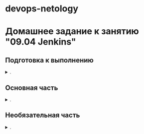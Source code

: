 devops-netology
===============

# Домашнее задание к занятию "09.04 Jenkins"

</details>  

## Подготовка к выполнению

<details><summary>.</summary>

1. Создать 2 VM: для jenkins-master и jenkins-agent.
2. Установить jenkins при помощи playbook'a.
3. Запустить и проверить работоспособность.
4. Сделать первоначальную настройку.

</details>  

## Основная часть

<details><summary>.</summary>

1. Сделать Freestyle Job, который будет запускать `molecule test` из любого вашего репозитория с ролью.
2. Сделать Declarative Pipeline Job, который будет запускать `molecule test` из любого вашего репозитория с ролью.
3. Перенести Declarative Pipeline в репозиторий в файл `Jenkinsfile`.
4. Создать Multibranch Pipeline на запуск `Jenkinsfile` из репозитория.
5. Создать Scripted Pipeline, наполнить его скриптом из [pipeline](./pipeline).
6. Внести необходимые изменения, чтобы Pipeline запускал `ansible-playbook` без флагов `--check --diff`, если не установлен параметр при запуске джобы (prod_run = True), по умолчанию параметр имеет значение False и запускает прогон с флагами `--check --diff`.
7. Проверить работоспособность, исправить ошибки, исправленный Pipeline вложить в репозиторий в файл `ScriptedJenkinsfile`. Цель: получить собранный стек ELK в Ya.Cloud.
8. Отправить две ссылки на репозитории в ответе: с ролью и Declarative Pipeline и c плейбукой и Scripted Pipeline.

</details>  

## Необязательная часть

<details><summary>.</summary>

1. Создать скрипт на groovy, который будет собирать все Job, которые завершились хотя бы раз неуспешно. Добавить скрипт в репозиторий с решеним с названием `AllJobFailure.groovy`.
2. Дополнить Scripted Pipeline таким образом, чтобы он мог сначала запустить через Ya.Cloud CLI необходимое количество инстансов, прописать их в инвентори плейбука и после этого запускать плейбук. Тем самым, мы должны по нажатию кнопки получить готовую к использованию систему.

